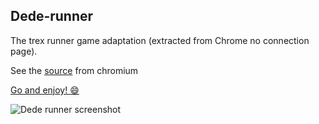 ## Dede-runner

The trex runner game adaptation (extracted from Chrome no connection page).

See the [source](https://cs.chromium.org/chromium/src/components/neterror/resources/offline.js?q=t-rex+package:%5Echromium$&dr=C&l=7) from chromium


[Go and enjoy! :smile: ](https://dedeusafio.herokuapp.com/)

![Dede runner screenshot](https://i.ibb.co/7xh3P8G/Screenshot-from-2020-04-19-19-22-35.png)
